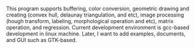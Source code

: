 This program supports buffering, color conversion, geometric drawing and creating (convex hull, delaunay triangulation, and etc), image processing (hough transform, labeling, morphological operation and etc), matrix operation, and regression. Current development environment is gcc-based development in linux machine. Later, I want to add examples, documents, and GUI such as GTK-based.